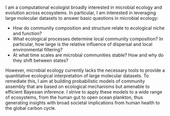 

I am a computational ecologist broadly interested in microbial ecology and evolution across ecosystems. In particular, I am interested in leveraging large molecular datasets to answer basic questions in microbial ecology: 

* How do community composition and structure relate to ecological niche and function? 
* What ecological processes determine local community composition? In particular, how large is the relative influence of dispersal and local environmental filtering?
* At what time scales are microbial communities stable? How and why do they shift between states?

However, microbial ecology currently lacks the necessary tools to provide a quantitative ecological interpretation of large molecular datasets. To remediate this, I aim at building probabilistic models of community assembly that are based on ecological mechanisms but amenable to efficient Bayesian inference. I strive to apply these models to a wide range of ecosystems, from the human gut to open ocean plankton, thus generating insights with broad societal implications from human health to the global carbon cycle.


